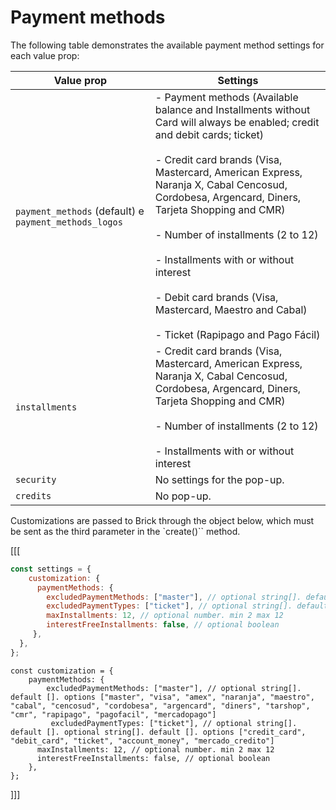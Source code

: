 # Payment methods

The following table demonstrates the available payment method settings for each value prop:

| Value prop | Settings|
|---|---|
|`payment_methods` (default) e `payment_methods_logos`| - Payment methods (Available balance and Installments without Card will always be enabled; credit and debit cards; ticket) <br/><br/> - Credit card brands (Visa, Mastercard, American Express, Naranja X, Cabal Cencosud, Cordobesa, Argencard, Diners, Tarjeta Shopping and CMR) <br/><br/> - Number of installments (2 to 12) <br/><br/> - Installments with or without interest <br/><br/> - Debit card brands (Visa, Mastercard, Maestro and Cabal) <br/><br/> - Ticket (Rapipago and Pago Fácil)|
|`installments`| - Credit card brands (Visa, Mastercard, American Express, Naranja X, Cabal Cencosud, Cordobesa, Argencard, Diners, Tarjeta Shopping and CMR) <br/><br/> - Number of installments (2 to 12) <br/><br/> - Installments with or without interest |
|`security`|No settings for the pop-up.|
|`credits`|No pop-up. |

Customizations are passed to Brick through the object below, which must be sent as the third parameter in the `create()`` method.

[[[
```javascript
const settings = {
    customization: {
      paymentMethods: {
        excludedPaymentMethods: ["master"], // optional string[]. default []. options ["master", "visa", "amex", "naranja", "maestro", "cabal", "cencosud", "cordobesa", "argencard", "diners", "tarshop", "cmr", "rapipago", "pagofacil", "mercadopago"]
        excludedPaymentTypes: ["ticket"], // optional string[]. default []. options ["credit_card", "debit_card", "ticket"]
        maxInstallments: 12, // optional number. min 2 max 12
        interestFreeInstallments: false, // optional boolean
     },
  },
};
```
```react-jsx
const customization = {
    paymentMethods: {
        excludedPaymentMethods: ["master"], // optional string[]. default []. options ["master", "visa", "amex", "naranja", "maestro", "cabal", "cencosud", "cordobesa", "argencard", "diners", "tarshop", "cmr", "rapipago", "pagofacil", "mercadopago"]
         excludedPaymentTypes: ["ticket"], // optional string[]. default []. optional string[]. default []. options ["credit_card", "debit_card", "ticket", "account_money", "mercado_credito"]
      maxInstallments: 12, // optional number. min 2 max 12
      interestFreeInstallments: false, // optional boolean
    },
};

```
]]]